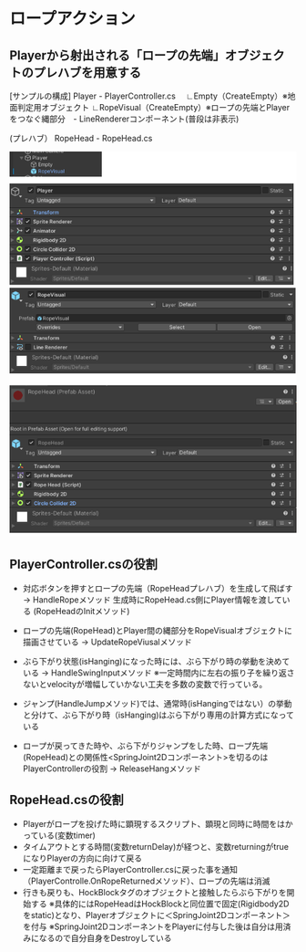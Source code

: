 # ロープアクション
  
## Playerから射出される「ロープの先端」オブジェクトのプレハブを用意する
  
[サンプルの構成]
Player - PlayerController.cs
　∟Empty（CreateEmpty）※地面判定用オブジェクト
  ∟RopeVisual（CreateEmpty）※ロープの先端とPlayerをつなぐ縄部分　- LineRendererコンポーネント(普段は非表示)
  
(プレハブ）
RopeHead - RopeHead.cs
  
![ヒエラルキーとインスペクター構成](ReadmeImg/img1.png)
  

## PlayerController.csの役割

* 対応ボタンを押すとロープの先端（RopeHeadプレハブ）を生成して飛ばす　→ HandleRopeメソッド
生成時にRopeHead.cs側にPlayer情報を渡している (RopeHeadのInitメソッド)
* ロープの先端(RopeHead)とPlayer間の縄部分をRopeVisualオブジェクトに描画させている → UpdateRopeViusalメソッド
* ぶら下がり状態(isHanging)になった時には、ぶら下がり時の挙動を決めている → HandleSwingInputメソッド
※一定時間内に左右の振り子を繰り返さないとvelocityが増幅していかない工夫を多数の変数で行っている。
  
* ジャンプ(HandleJumpメソッド)では、通常時(isHangingではない）の挙動と分けて、ぶら下がり時（isHanging)はぶら下がり専用の計算方式になっている
* ロープが戻ってきた時や、ぶら下がりジャンプをした時、ロープ先端(RopeHead)との関係性<SpringJoint2Dコンポーネント>を切るのはPlayerControllerの役割 → ReleaseHangメソッド


## RopeHead.csの役割

* Playerがロープを投げた時に顕現するスクリプト、顕現と同時に時間をはかっている(変数timer)
* タイムアウトとする時間(変数returnDelay)が経つと、変数returningがtrueになりPlayerの方向に向けて戻る
* 一定距離まで戻ったらPlayerController.csに戻った事を通知（PlayerControlle.OnRopeReturnedメソッド）、ロープの先端は消滅
* 行きも戻りも、HockBlockタグのオブジェクトと接触したらぶら下がりを開始する
※具体的にはRopeHeadはHockBlockと同位置で固定(Rigidbody2Dをstatic)となり、Playerオブジェクトに＜SpringJoint2Dコンポーネント＞を付与
※SpringJoint2DコンポーネントをPlayerに付与した後は自分は用済みになるので自分自身をDestroyしている

  
